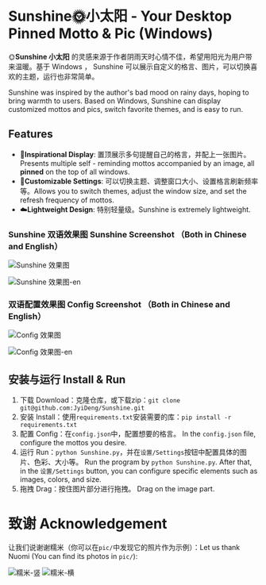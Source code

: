 # Sunshine🌞小太阳 - Your Desktop Pinned Motto & Pic (Windows)

🌞**Sunshine 小太阳** 的灵感来源于作者阴雨天时心情不佳，希望用阳光为用户带来温暖。基于 Windows ， Sunshine 可以展示自定义的格言、图片，可以切换喜欢的主题，运行也非常简单。

Sunshine was inspired by the author's bad mood on rainy days, hoping to bring warmth to users. Based on Windows, Sunshine can display customized mottos and pics, switch favorite themes, and is easy to run.

## Features

- 📌**Inspirational Display**: 置顶展示多句提醒自己的格言，并配上一张图片。Presents multiple self - reminding mottos accompanied by an image, all **pinned** on the top of all windows.
- 🎨**Customizable Settings**: 可以切换主题、调整窗口大小、设置格言刷新频率等。Allows you to switch themes, adjust the window size, and set the refresh frequency of mottos. 
- ☁️**Lightweight Design**: 特别轻量级。Sunshine is extremely lightweight.

### Sunshine 双语效果图 Sunshine Screenshot （Both in Chinese and English）

![Sunshine 效果图](pic/Sunshine.png)

![Sunshine 效果图-en](pic/Sunshine_en.png)

### 双语配置效果图 Config Screenshot （Both in Chinese and English）

![Config 效果图](pic/config.png) 

![Config 效果图-en](pic/config_en.png) 


## 安装与运行 Install & Run 

1. 下载 Download：克隆仓库，或下载zip：`git clone git@github.com:JyiDeng/Sunshine.git`
2. 安装 Install：使用`requirements.txt`安装需要的库：`pip install -r requirements.txt`
3. 配置 Config：在`config.json`中，配置想要的格言。 In the `config.json` file, configure the mottos you desire. 
4. 运行 Run：`python Sunshine.py`，并在`设置/Settings`按钮中配置具体的图片、色彩、大小等。 Run the program by `python Sunshine.py`. After that, in the `设置/Settings` button, you can configure specific elements such as images, colors, and size.
5. 拖拽 Drag：按住图片部分进行拖拽。 Drag on the image part.

# 致谢 Acknowledgement

让我们说谢谢糯米（你可以在`pic/`中发现它的照片作为示例）：Let us thank Nuomi (You can find its photos in `pic/`):

![糯米-竖](pic/cat.jpg)
![糯米-横](pic/cat2.jpg)


